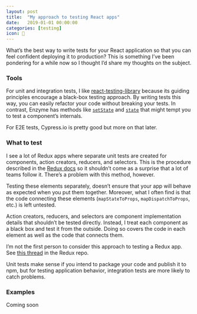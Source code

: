 ```yaml
---
layout: post
title:  "My approach to testing React apps"
date:   2019-01-01 00:00:00
categories: [testing]
icon: 🧠
---
```


What’s the best way to write tests for your React application so that you can feel confident deploying it to production? This is something I’ve been pondering for a while now so I thought I’d share my thoughts on the subject.

### Tools
For unit and integration tests, I like [react-testing-library](https://github.com/kentcdodds/react-testing-library) because its guiding principles encourage a black-box testing approach. By writing tests this way, you can easily refactor your code without breaking your tests. In contrast, Enzyme has methods like [`setState`](https://airbnb.io/enzyme/docs/api/ReactWrapper/setState.html) and [`state`](https://airbnb.io/enzyme/docs/api/ReactWrapper/state.html) that might tempt you to test a component’s internals.

For E2E tests, Cypress.io is pretty good but more on that later.

### What to test
I see a lot of Redux apps where separate unit tests are created for components, action creators, reducers, and selectors. This is the procedure described in the [Redux docs](https://redux.js.org/recipes/writing-tests) so it shouldn’t come as a surprise that a lot of teams follow it. There’s a problem with this method, however.

Testing these elements separately, doesn’t ensure that your app will behave as expected when you put them together. Moreover, what I often find is that the code connecting these elements (`mapStateToProps`, `mapDispatchToProps`, etc.) is left untested.

Action creators, reducers, and selectors are component implementation details that shouldn’t be tested directly. Instead, I treat each component as a black box and test it from the outside. Doing so covers the code in each element as well as the code that connects them.

I’m not the first person to consider this approach to testing a Redux app. See [this thread](https://github.com/reduxjs/redux/issues/2179) in the Redux repo.

Unit tests make sense if you intend to package your code and publish it to npm, but for testing application behavior, integration tests are more likely to catch problems.

### Examples
Coming soon

